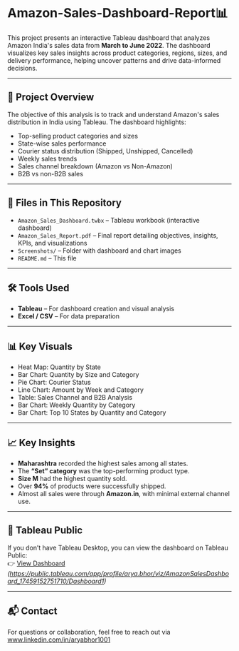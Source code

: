 # Amazon-Sales-Dashboard-Report📊
This project presents an interactive Tableau dashboard that analyzes Amazon India's sales data from **March to June 2022**. The dashboard visualizes key sales insights across product categories, regions, sizes, and delivery performance, helping uncover patterns and drive data-informed decisions.

---

## 📌 Project Overview

The objective of this analysis is to track and understand Amazon's sales distribution in India using Tableau. The dashboard highlights:

- Top-selling product categories and sizes
- State-wise sales performance
- Courier status distribution (Shipped, Unshipped, Cancelled)
- Weekly sales trends
- Sales channel breakdown (Amazon vs Non-Amazon)
- B2B vs non-B2B sales

---

## 📁 Files in This Repository

- `Amazon_Sales_Dashboard.twbx` – Tableau workbook (interactive dashboard)
- `Amazon_Sales_Report.pdf` – Final report detailing objectives, insights, KPIs, and visualizations
- `Screenshots/` – Folder with dashboard and chart images
- `README.md` – This file

---

## 🛠️ Tools Used

- **Tableau** – For dashboard creation and visual analysis
- **Excel / CSV** – For data preparation

---

## 📊 Key Visuals

- Heat Map: Quantity by State
- Bar Chart: Quantity by Size and Category
- Pie Chart: Courier Status
- Line Chart: Amount by Week and Category
- Table: Sales Channel and B2B Analysis
- Bar Chart: Weekly Quantity by Category
- Bar Chart: Top 10 States by Quantity and Category

---

## 📈 Key Insights

- **Maharashtra** recorded the highest sales among all states.
- The **“Set” category** was the top-performing product type.
- **Size M** had the highest quantity sold.
- Over **94%** of products were successfully shipped.
- Almost all sales were through **Amazon.in**, with minimal external channel use.

---

## 🔗 Tableau Public

If you don’t have Tableau Desktop, you can view the dashboard on Tableau Public:  
👉 [View Dashboard](#) *(https://public.tableau.com/app/profile/arya.bhor/viz/AmazonSalesDashboard_17459152751710/Dashboard1)*

---

## 📬 Contact

For questions or collaboration, feel free to reach out via www.linkedin.com/in/aryabhor1001

